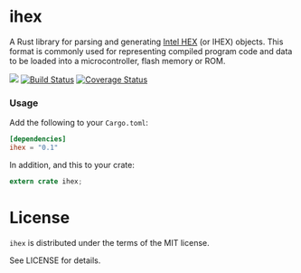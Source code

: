 ihex
====

A Rust library for parsing and generating [Intel HEX](https://en.wikipedia.org/wiki/Intel_HEX) 
(or IHEX) objects. This format is commonly used for representing compiled program code
and data to be loaded into a microcontroller, flash memory or ROM.

[![](http://meritbadge.herokuapp.com/ihex)](https://crates.io/crates/ihex)
[![Build Status](https://travis-ci.org/martinmroz/ihex.svg?branch=master)](https://travis-ci.org/martinmroz/ihex)
[![Coverage Status](https://coveralls.io/repos/github/martinmroz/ihex/badge.svg?branch=master)](https://coveralls.io/github/martinmroz/ihex?branch=master)

### Usage

Add the following to your `Cargo.toml`:

```toml
[dependencies]
ihex = "0.1"
```

In addition, and this to your crate:

```rust
extern crate ihex;
```

# License

`ihex` is distributed under the terms of the MIT license.

See LICENSE for details.
